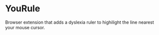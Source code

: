 # YouRule
 Browser extension that adds a dyslexia ruler to highilight the line nearest your mouse cursor.

